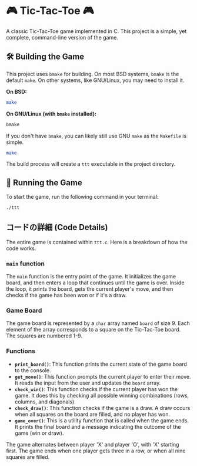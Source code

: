 # 🎮 Tic-Tac-Toe 🎮

A classic Tic-Tac-Toe game implemented in C. This project is a simple, yet complete, command-line version of the game.

## 🛠️ Building the Game

This project uses `bmake` for building. On most BSD systems, `bmake` is the default `make`. On other systems, like GNU/Linux, you may need to install it.

**On BSD:**
```sh
make
```

**On GNU/Linux (with `bmake` installed):**
```sh
bmake
```

If you don't have `bmake`, you can likely still use GNU `make` as the `Makefile` is simple.

```sh
make
```

The build process will create a `ttt` executable in the project directory.

## 🚀 Running the Game

To start the game, run the following command in your terminal:

```sh
./ttt
```

## コードの詳細 (Code Details)

The entire game is contained within `ttt.c`. Here is a breakdown of how the code works.

### `main` function

The `main` function is the entry point of the game. It initializes the game board, and then enters a loop that continues until the game is over. Inside the loop, it prints the board, gets the current player's move, and then checks if the game has been won or if it's a draw.

### Game Board

The game board is represented by a `char` array named `board` of size 9. Each element of the array corresponds to a square on the Tic-Tac-Toe board. The squares are numbered 1-9.

### Functions

*   **`print_board()`**: This function prints the current state of the game board to the console.
*   **`get_move()`**: This function prompts the current player to enter their move. It reads the input from the user and updates the `board` array.
*   **`check_win()`**: This function checks if the current player has won the game. It does this by checking all possible winning combinations (rows, columns, and diagonals).
*   **`check_draw()`**: This function checks if the game is a draw. A draw occurs when all squares on the board are filled, and no player has won.
*   **`game_over()`**: This is a utility function that is called when the game ends. It prints the final board and a message indicating the outcome of the game (win or draw).

The game alternates between player 'X' and player 'O', with 'X' starting first. The game ends when one player gets three in a row, or when all nine squares are filled.